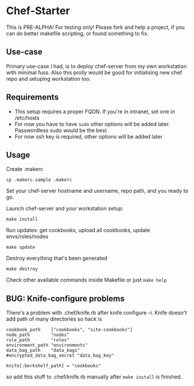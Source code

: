 Chef-Starter
============

This is PRE-ALPHA! For testing only!
Please fork and help a project, if you can do better makefile scripting, or found something to fix.

Use-case
--------

Primary use-case I had, is to deploy chef-server from my own workstation with minimal fuss.
Also this prolly would be good for initialising new chef repo and setuping workstation too.

Requirements
------------

* This setup requires a proper FQDN. If you're in intranet, set one in /etc/hosts
* For now you have to have ```sudo``` other options will be added later. Passwordless sudo would be the best
* For now ssh key is required, other options will be added later

Usage
-----

Create .makerc
```
cp .makerc.sample .makerc
```
Set your chef-server hostname and username, repo path, and you ready to go.

Launch chef-server and your workstation setup:
```
make install
```

Run updates: get cookbooks, upload all cookbooks, update envs/roles/nodes
```
make update
```

Destroy everything that's been generated
```
make destroy
```

Check other available commands inside Makefile or just ```make help```

BUG: Knife-configure problems
-----------------------------

There's a problem with .chef/knife.rb after knife configure -i. Knife doesn't add path of many directories so hack is

```
cookbook_path    ["cookbooks", "site-cookbooks"]
node_path        "nodes"
role_path        "roles"
environment_path "environments"
data_bag_path    "data_bags"
#encrypted_data_bag_secret "data_bag_key"

knife[:berkshelf_path] = "cookbooks"

```

so add this stuff to .chef/knife.rb manually after ```make install``` is finished.



